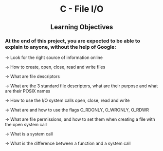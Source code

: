 <h1 align=center>C - File I/O</h1>
<h2 align=center>Learning Objectives</h2>

<h3>At the end of this project, you are expected to be able to explain to anyone, without the help of Google:</h3>

→ Look for the right source of information online

→ How to create, open, close, read and write files

→ What are file descriptors

→ What are the 3 standard file descriptors, what are their purpose and what are their POSIX names

→ How to use the I/O system calls open, close, read and write

→ What are and how to use the flags O_RDONLY, O_WRONLY, O_RDWR

→ What are file permissions, and how to set them when creating a file with the open system call

→ What is a system call

→ What is the difference between a function and a system call
